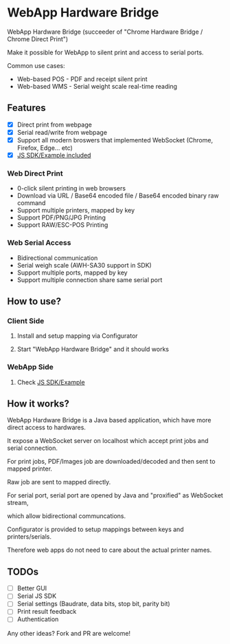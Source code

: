 # WebApp Hardware Bridge

WebApp Hardware Bridge (succeeder of "Chrome Hardware Bridge / Chrome Direct Print")

Make it possible for WebApp to silent print and access to serial ports.

Common use cases:
- Web-based POS - PDF and receipt silent print
- Web-based WMS - Serial weight scale real-time reading

## Features

- [x] Direct print from webpage
- [x] Serial read/write from webpage
- [x] Support all modern broswers that implemented WebSocket (Chrome, Firefox, Edge... etc)
- [x] [JS SDK/Example included](demo)

### Web Direct Print
- 0-click silent printing in web browsers
- Download via URL / Base64 encoded file / Base64 encoded binary raw command
- Support multiple printers, mapped by key
- Support PDF/PNG/JPG Printing
- Support RAW/ESC-POS Printing

### Web Serial Access
- Bidirectional communication
- Serial weigh scale (AWH-SA30 support in SDK)
- Support multiple ports, mapped by key
- Support multiple connection share same serial port

## How to use?

### Client Side

1. Install and setup mapping via Configurator

2. Start "WebApp Hardware Bridge" and it should works

### WebApp Side

1. Check [JS SDK/Example](demo)

## How it works?

WebApp Hardware Bridge is a Java based application, which have more direct access to hardwares.

It expose a WebSocket server on localhost which accept print jobs and serial connection.


For print jobs, PDF/Images job are downloaded/decoded and then sent to mapped printer.

Raw job are sent to mapped directly.


For serial port, serial port are opened by Java and "proxified" as WebSocket stream,

which allow bidirectional communcations.


Configurator is provided to setup mappings between keys and printers/serials.

Therefore web apps do not need to care about the actual printer names.

## TODOs
- [ ] Better GUI
- [ ] Serial JS SDK
- [ ] Serial settings (Baudrate, data bits, stop bit, parity bit)
- [ ] Print result feedback
- [ ] Authentication

Any other ideas? Fork and PR are welcome!
